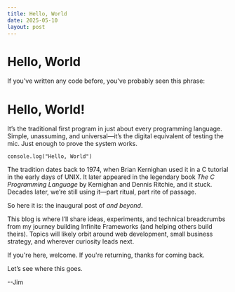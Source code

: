 ```yaml
---
title: Hello, World
date: 2025-05-10
layout: post
---
```


# Hello, World

If you've written any code before, you've probably seen this phrase:

# Hello, World!

It’s the traditional first program in just about every programming language. Simple, unassuming, and universal—it’s the digital equivalent of testing the mic. Just enough to prove the system works.

```
console.log("Hello, World")
```

The tradition dates back to 1974, when Brian Kernighan used it in a C tutorial in the early days of UNIX. It later appeared in the legendary book _The C Programming Language_ by Kernighan and Dennis Ritchie, and it stuck. Decades later, we’re still using it—part ritual, part rite of passage.

So here it is: the inaugural post of _and beyond_.

This blog is where I’ll share ideas, experiments, and technical breadcrumbs from my journey building Infinite Frameworks (and helping others build theirs). Topics will likely orbit around web development, small business strategy, and wherever curiosity leads next.

If you're here, welcome. If you're returning, thanks for coming back.

Let’s see where this goes.

--Jim